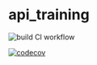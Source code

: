 # api_training

![build CI workflow](https://github.com/QuentinBernigaud/api_training/actions/workflows/build.yml/badge.svg)

[![codecov](https://codecov.io/gh/QuentinBernigaud/api_training/branch/main/graph/badge.svg)](https://codecov.io/gh/QuentinBernigaud/api_training)
